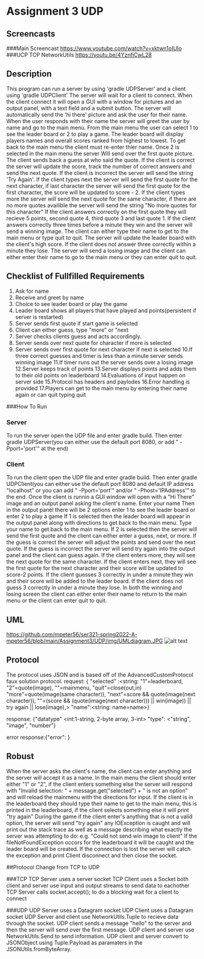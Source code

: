 # Assignment 3 UDP

## Screencasts
###Main Screencast
https://www.youtube.com/watch?v=xktwn1oIUIo
###UCP TCP NetworkUtils
https://youtu.be/4YznfiCwL28

## Description
This program can run a server by using 'gradle UDPServer' and a client using 'gradle UDPClient'
The server will wait for a client to connect. When the client connect it will open a GUI
with a window for pictures and an output panel, with a text field and a submit button.
The server will automatically send the 'hi there' picture and ask the user for their name.
When the user responds with their name the server will greet the user by name and go to the main menu.
From the main menu the user can select 1 to see the leader board or 2 to play a game.
The leader board will display players names and overall scores ranked from highest to lowest.
To get back to the main menu the client must re-enter thier name.
Once 2 is selected in the main menu the server Will send over the first quote picture.
The client sends back a guess at who said the quote.
If the client is correct the server will update the score, track the number of correct answers and send
the next quote.
If the client is incorrect the server will send the string 'Try Again'.
If the client types next the server will send the first quote for the next character, if last character
the server will send the first quote for the first character, the score will be updated to score - 2.
If the client types more the server will send the next quote for the same character, if there are no
more quotes availible the server will send the string "No more quotes for this character"
If the client answers correctly on the first quote they will recieve 5 points, second quote 4, third 
quote 3 and last quote 1. 
If the client answers correctly three times before a minute they win and the server will send a winning
image.
The client can either type their name to get to the main menu or type quit to quit.
The server will update the leader board with the client's high score.
If the client does not answer three correctly within a minute they lose. The server will send a losing 
image and the client can either enter their name to go to the main menu or they can enter quit to quit.

## Checklist of Fullfilled Requirements

1. Ask for name
2. Receive and greet by name
3. Choice to see leader board or play the game
4. Leader board shows all players that have played and points(persistent if server is restarted)
5. Server sends first quote if start game is selected
6. Client can either guess, type "more" or "next
7. Server checks clients guess and acts accordingly.
8. Server sends over next quote for character if more is selected
9. Server sends over first quote for next character if next is selected
10.If three correct guesses and timer is less than a minute server sends winning image
11.If timer runs out the server sends over a losing image
12.Server keeps track of points
13.Server displays points and adds them to their old points on leaderboard
14.Evaluations of input happen on server side
15.Protocol has headers and paylodes
16.Error handling is provided
17.Players can get to the main menu by entering their name again or can quit typing quit

###How To Run
### Server
To run the server open the UDP file and enter gradle build.
Then enter gradle UDPServer(you can either use the default port 8080, or add " -Pport='port'" at the end)
### Client
To run the client open the UDP file and enter gradle build.
Then enter gradle UDPClient(you can either use the default port 8080 and default IP address "localhost"
or you can add " -Pport='port'" and/or " -Phost='IPAddress'" to the end.
Once the client is runnin a GUI window will open with a "Hi There" image and an output panel asking the 
client's name.
Enter your name
Then in the output panel there will be 2 options enter 1 to see the leader board or enter 2 to play a game
If 1 is selected then the leader board will appear in the output panel along with directions to get back
to the main menu.
Type your name to get back to the main menu.
If 2 is selected then the server will send the first quote and the client can either enter a guess, next,
or more.
If the guess is correct the server will adjust the points and send over the next quote.
If the guess is incorrect the server will send try again into the output panel and the client can guess again.
If the client enters more, they will see the next quote for the same character.
If the client enters next, they will see the first quote for the next character and their score will be 
updated to score-2 points.
If the client guesses 3 correctly in under a minute they win and their score will be added to the leader board.
If the client does not guess 3 correctly in under a minute they lose.
In both the winning and losing screen the client can either enter their name to return to the main menu or
the client can enter quit to quit. 

## UML
https://github.com/mpeter56/ser321-spring2022-A-mpeter56/blob/main/Assignment3/UDP/img/UMLdiagram.JPG
![alt text](img/UMLdiagram.JPG)

## Protocol
The protocol uses JSON and is based off of the AdvancedCustomProtocol faux solution protocol.
request: { "selected" :<string: "1"=leaderboard, "2"=quote(image), "<name>"=mainmenu, "quit"=close(out,in)
		"more"=quote(image(same character)), "next"=score && quote(image(next character)), 
		"<guess>"=(score && (quote(image(next character))) || win(image)) || try again || lose(image),>
	 "name":<string: name=name>}

response: {"datatype" <int:1-string, 2-byte array, 3-int> "type": <"string", "image", "number"}

error response:{"error": <error strings> }

## Robust

When the server asks the client's name, the client can enter anything and the server will accept it as a name.
In the main menu the client should enter either "1" or "2", if the client enters something else the server will
respond with "Invalid selection: " + message.get("selected") + " is not an option" and will reload the mainmenu
with the directions for input.
If the client is in the leaderboard they should type their name to get to the main menu, this is printed in the
leaderboard, if the client selects something else it will print "try again"
During the game if the client enter's anything that is not a valid option, the server will send "try again"
any IOException is caught and will print out the stack trace as well as a message describing what exactly the 
server was attempting to do: e.g. "Could not send win image to client"
If the fileNotFoundException occors for the leaderboard it will be caught and the leader board will be created.
If the connection is lost the server will catch the exception and print Client disconnect and then close the socket.

##Protocol Change from TCP to UDP

###TCP
TCP Server uses a server socket
TCP Client uses a Socket
both client and server use input and output streams to send data to eachother
TCP Server calls socket.accept(); to do a blocking wait for a client to connect

###UDP
UDP Server uses a Datagram socket
UDP Client uses a Datagram socket
UDP Server and client use NetworkUtils.Tuple to recieve data through the socket.
UDP client sends a message "hello" to the server and then the server will send over the first message.
UDP client and server use NetworkUtils.Send to send information.
UDP client and server convert to JSONObject using Tuple.Payload as paramaters in the JSONUtils.fromByteArray.
